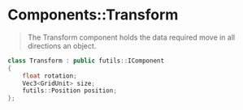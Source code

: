 # Components::Transform

> The Transform component holds the data required move in all directions an object.

```c++
class Transform : public futils::IComponent
{
	float rotation;
	Vec3<GridUnit> size;
	futils::Position position;
};
```




